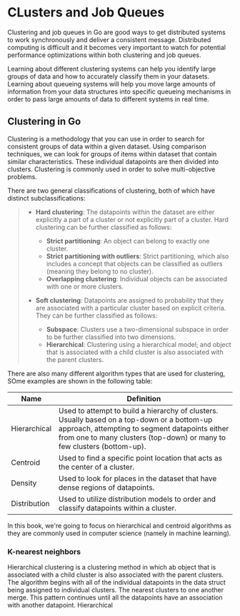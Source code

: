 # CLusters and Job Queues

Clustering and job queues in Go are good ways to get distributed systems to work synchronously and deliver a consistent message. Distributed computing is difficult and it becomes very important to watch for potential performance optimizations within both clustering and job queues.  

Learning about different clustering systems can help you identify large groups of data and how to accurately classify them in your datasets. Learning about queueing systems will help you move large amounts of information from your data structures into specific queueing mechanisms in order to pass large amounts of data to different systems in real time.  

## Clustering in Go

Clustering is a methodology that you can use in order to search for consistent groups of data within a given dataset. Using comparison techniques, we can look for groups of items within dataset that contain similar characteristics. These individual datapoints are then divided into clusters. Clustering is commonly used in order to solve multi-objective problems.

There are two general classifications of clustering, both of which have distinct subclassifications:  

> - **Hard clustering**: The datapoints within the dataset are either explicitly a part of a cluster or not explicitly part of a cluster. Hard clustering can be further classified as follows:  
>   - **Strict partitioning**: An object can belong to exactly one cluster.  
>   - **Strict partitioning with outliers**: Strict partitioning, which also includes a concept that objects can be classified as outliers (meaning they belong to no cluster).  
>   - **Overlapping clustering**: Individual objects can be associated with one or more clusters.  
> 
> - **Soft clustering**: Datapoints are assigned to probability that they are associated with a particular cluster based on explicit criteria. They can be further classified as follows:  
>   - **Subspace**: Clusters use a two-dimensional subspace in order to be further classified into two dimensions.
>   - **Hierarchical**: Clustering using a hierarchical model; and object that is associated with a child cluster is also associated with the parent clusters.  

There are also many different algorithm types that are used for clustering, SOme examples are shown in the following table:  

|**Name**|**Definition**|  
|---|--|
|Hierarchical|Used to attempt to build a hierarchy of clusters. Usually based on a top-down or a bottom-up approach, attempting to segment datapoints either from one to many clusters (top-down) or many to few clusters (bottom-up).  
|Centroid| Used to find a specific point location that acts as the center of a cluster.  
|Density| Used to look for places in the dataset that have dense regions of datapoints.
|Distribution| Used to utilize distribution models to order and classify datapoints within a cluster.
  
In this book, we're going to focus on hierarchical and centroid algorithms as they are commonly used in computer science (namely in machine learning).  

### K-nearest neighbors

Hierarchical clustering is a clustering method in which ab object that is associated with a child cluster is also associated with the parent clusters. The algorithm begins with all of the individual datapoints in the data struct being assigned to individual clusters. The nearest clusters to one another merge. This pattern continues until all the datapoints have an association with another datapoint. Hierarchical
